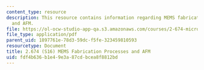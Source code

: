 ```yaml
---
content_type: resource
description: This resource contains information regarding MEMS fabrication processes
  and AFM.
file: https://ol-ocw-studio-app-qa.s3.amazonaws.com/courses/2-674-micro-nano-engineering-laboratory-spring-2016/fdf4b636b1e49e3a87cdbcea8f8812bd_MIT2_674S16_Lec9Mems.pdf
file_type: application/pdf
parent_uid: 1897761e-78d3-59dc-f5fe-323459810593
resourcetype: Document
title: 2.674 (S16) MEMS Fabrication Processes and AFM
uid: fdf4b636-b1e4-9e3a-87cd-bcea8f8812bd
---
```

